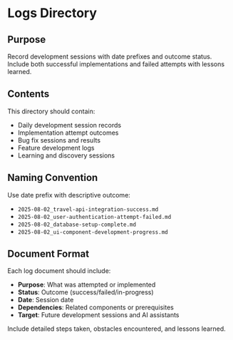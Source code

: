 # Logs Directory

## Purpose

Record development sessions with date prefixes and outcome status. Include both successful implementations and failed attempts with lessons learned.

## Contents

This directory should contain:
- Daily development session records
- Implementation attempt outcomes
- Bug fix sessions and results
- Feature development logs
- Learning and discovery sessions

## Naming Convention

Use date prefix with descriptive outcome:
- `2025-08-02_travel-api-integration-success.md`
- `2025-08-02_user-authentication-attempt-failed.md`
- `2025-08-02_database-setup-complete.md`
- `2025-08-02_ui-component-development-progress.md`

## Document Format

Each log document should include:
- **Purpose**: What was attempted or implemented
- **Status**: Outcome (success/failed/in-progress)
- **Date**: Session date
- **Dependencies**: Related components or prerequisites
- **Target**: Future development sessions and AI assistants

Include detailed steps taken, obstacles encountered, and lessons learned.
